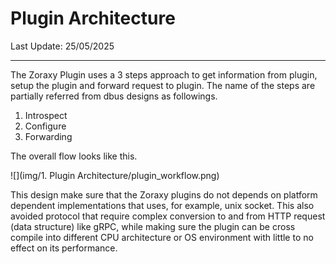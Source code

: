 # Plugin Architecture

Last Update: 25/05/2025

---

The Zoraxy Plugin uses a 3 steps approach to get information from plugin, setup the plugin and forward request to plugin. The name of the steps are partially referred from dbus designs as followings.

1. Introspect
2. Configure
3. Forwarding

The overall flow looks like this.

![](img/1. Plugin Architecture/plugin_workflow.png)

This design make sure that the Zoraxy plugins do not depends on platform dependent implementations that uses, for example, unix socket. This also avoided protocol that require complex conversion to and from HTTP request (data structure) like gRPC, while making sure the plugin can be cross compile into different CPU architecture or OS environment with little to no effect on its performance. 
